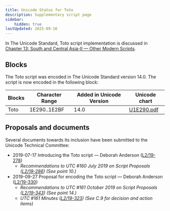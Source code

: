 ```yaml
---
title: Unicode Status for Toto
description: Supplementary script page
sidebar:
    hidden: true
lastUpdated: 2025-09-16
---
```


In The Unicode Standard, Toto script implementation is discussed in [Chapter 13: South and Central Asia-II — Other Modern Scripts](https://www.unicode.org/versions/latest/core-spec/chapter-13/#G50178).

## Blocks

The Toto script was encoded in The Unicode Standard version 14.0. The script is now encoded in the following block:

| Blocks | Character Range | Added in Unicode Version | Unicode chart |
| ------ | --------------- | ------------------------ | ------------- |
| Toto  | 1E290..1E2BF | 14.0 | [U1E290.pdf](http://www.unicode.org/charts/PDF/U1E290.pdf) |

## Proposals and documents

Several documents towards its inclusion have been submitted to the Unicode Technical Committee:
- 2019-07-17 Introducing the Toto script — Deborah Anderson ([L2/19-278](http://www.unicode.org/cgi-bin/GetMatchingDocs.pl?L2/19-278))
  - _Recommendations to UTC #160 July 2019 on Script Proposals ([L2/19-286](https://www.unicode.org/L2/L2019/19286-script-recs.pdf)) (See point 10.)_
- 2019-09-27 Proposal for encoding the Toto script — Deborah Anderson ([L2/19-330](http://www.unicode.org/cgi-bin/GetMatchingDocs.pl?L2/19-330))
  - _Recommendations to UTC #161 October 2019 on Script Proposals ([L2/19-343](http://www.unicode.org/L2/L2019/19343-script-adhoc-recs.pdf)) (See point 14.)_
  - _UTC #161 Minutes ([L2/19-323](https://www.unicode.org/L2/L2019/19323.htm)) (See C.9 for decision and action items)_
